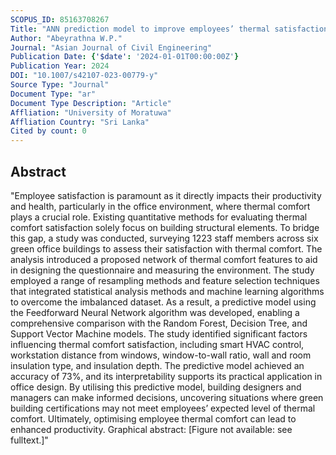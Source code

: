 ```yaml
---
SCOPUS_ID: 85163708267
Title: "ANN prediction model to improve employees’ thermal satisfaction in tropical green office buildings"
Author: "Abeyrathna W.P."
Journal: "Asian Journal of Civil Engineering"
Publication Date: {'$date': '2024-01-01T00:00:00Z'}
Publication Year: 2024
DOI: "10.1007/s42107-023-00779-y"
Source Type: "Journal"
Document Type: "ar"
Document Type Description: "Article"
Affliation: "University of Moratuwa"
Affliation Country: "Sri Lanka"
Cited by count: 0
---
```


## Abstract
"Employee satisfaction is paramount as it directly impacts their productivity and health, particularly in the office environment, where thermal comfort plays a crucial role. Existing quantitative methods for evaluating thermal comfort satisfaction solely focus on building structural elements. To bridge this gap, a study was conducted, surveying 1223 staff members across six green office buildings to assess their satisfaction with thermal comfort. The analysis introduced a proposed network of thermal comfort features to aid in designing the questionnaire and measuring the environment. The study employed a range of resampling methods and feature selection techniques that integrated statistical analysis methods and machine learning algorithms to overcome the imbalanced dataset. As a result, a predictive model using the Feedforward Neural Network algorithm was developed, enabling a comprehensive comparison with the Random Forest, Decision Tree, and Support Vector Machine models. The study identified significant factors influencing thermal comfort satisfaction, including smart HVAC control, workstation distance from windows, window-to-wall ratio, wall and room insulation type, and insulation depth. The predictive model achieved an accuracy of 73%, and its interpretability supports its practical application in office design. By utilising this predictive model, building designers and managers can make informed decisions, uncovering situations where green building certifications may not meet employees’ expected level of thermal comfort. Ultimately, optimising employee thermal comfort can lead to enhanced productivity. Graphical abstract: [Figure not available: see fulltext.]"
